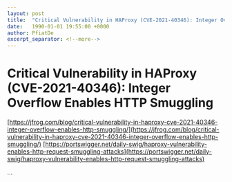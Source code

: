 ```yaml
---
layout: post
title:  "Critical Vulnerability in HAProxy (CVE-2021-40346): Integer Overflow Enables HTTP Smuggling"
date:   1990-01-01 19:55:00 +0000
author: PfiatDe
excerpt_separator: <!--more-->
---
```


# Critical Vulnerability in HAProxy (CVE-2021-40346): Integer Overflow Enables HTTP Smuggling
[https://jfrog.com/blog/critical-vulnerability-in-haproxy-cve-2021-40346-integer-overflow-enables-http-smuggling/](https://jfrog.com/blog/critical-vulnerability-in-haproxy-cve-2021-40346-integer-overflow-enables-http-smuggling/)
[https://portswigger.net/daily-swig/haproxy-vulnerability-enables-http-request-smuggling-attacks](https://portswigger.net/daily-swig/haproxy-vulnerability-enables-http-request-smuggling-attacks)

...
<!--more-->
